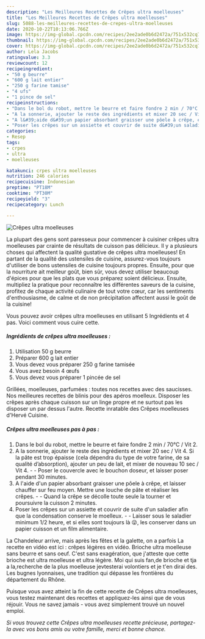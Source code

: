 ```yaml
---
description: "Les Meilleures Recettes de Crêpes ultra moelleuses"
title: "Les Meilleures Recettes de Crêpes ultra moelleuses"
slug: 5088-les-meilleures-recettes-de-crepes-ultra-moelleuses
date: 2020-10-22T10:13:06.766Z
image: https://img-global.cpcdn.com/recipes/2ee2ade0b6d2472a/751x532cq70/crepes-ultra-moelleuses-photo-principale-de-la-recette.jpg
thumbnail: https://img-global.cpcdn.com/recipes/2ee2ade0b6d2472a/751x532cq70/crepes-ultra-moelleuses-photo-principale-de-la-recette.jpg
cover: https://img-global.cpcdn.com/recipes/2ee2ade0b6d2472a/751x532cq70/crepes-ultra-moelleuses-photo-principale-de-la-recette.jpg
author: Lela Jacobs
ratingvalue: 3.3
reviewcount: 12
recipeingredient:
- "50 g beurre"
- "600 g lait entier"
- "250 g farine tamise"
- "4 ufs"
- "1 pince de sel"
recipeinstructions:
- "Dans le bol du robot, mettre le beurre et faire fondre 2 min / 70°C / Vit 2."
- "A la sonnerie, ajouter le reste des ingrédients et mixer 20 sec / Vit 4. Si la pâte est trop épaisse (cela dépendra du type de votre farine, de sa qualité d’absorption), ajouter un peu de lait, et mixer de nouveau 10 sec / Vit 4.  Poser le couvercle avec le bouchon doseur, et laisser poser pendant 30 minutes."
- "A l&#39;aide d&#39;un papier absorbant graisser une pôele à crêpe, et laisser chauffer sur feu moyen. Mettre une louche de pâte et réaliser les crêpes.  Quand la crêpe se décolle toute seule la tourner et poursuivre la cuisson 2 minutes."
- "Poser les crêpes sur un assiette et couvrir de suite d&#39;un saladier afin que la condensation conserve le moelleux.  Laisser sous le saladier minimum 1/2 heure, et si elles sont toujours là 😜, les conserver dans un papier cuisson et un film alimentaire."
categories:
- Resep
tags:
- crpes
- ultra
- moelleuses

katakunci: crpes ultra moelleuses 
nutrition: 246 calories
recipecuisine: Indonesian
preptime: "PT18M"
cooktime: "PT30M"
recipeyield: "3"
recipecategory: Lunch

---
```



![Crêpes ultra moelleuses](https://img-global.cpcdn.com/recipes/2ee2ade0b6d2472a/751x532cq70/crepes-ultra-moelleuses-photo-principale-de-la-recette.jpg)

La plupart des gens sont paresseux pour commencer à cuisiner crêpes ultra moelleuses par crainte de résultats de cuisson pas délicieux. Il y a plusieurs choses qui affectent la qualité gustative de crêpes ultra moelleuses! En partant de la qualité des ustensiles de cuisine, assurez-vous toujours d'utiliser de bons ustensiles de cuisine toujours propres. Ensuite, pour que la nourriture ait meilleur goût, bien sûr, vous devez utiliser beaucoup d'épices pour que les plats que vous préparez soient délicieux. Ensuite, multipliez la pratique pour reconnaître les différentes saveurs de la cuisine, profitez de chaque activité culinaire de tout votre cœur, car les sentiments d'enthousiasme, de calme et de non précipitation affectent aussi le goût de la cuisine!

<!--inarticleads1-->

Vous pouvez avoir crêpes ultra moelleuses en utilisant 5 Ingrédients et 4 pas. Voici comment vous cuire cette.

##### Ingrédients de crêpes ultra moelleuses :

1. Utilisation 50 g beurre
1. Préparer 600 g lait entier
1. Vous devez vous préparer 250 g farine tamisée
1. Vous avez besoin 4 œufs
1. Vous devez vous préparer 1 pincée de sel


Grillées, moelleuses, parfumées : toutes nos recettes avec des saucisses. Nos meilleures recettes de blinis pour des apéros moelleux. Disposer les crêpes après chaque cuisson sur un linge propre et ne surtout pas les disposer un par dessus l&#39;autre. Recette inratable des Crêpes moelleuses d&#39;Hervé Cuisine. 

<!--inarticleads2-->

##### Crêpes ultra moelleuses pas à pas :

1. Dans le bol du robot, mettre le beurre et faire fondre 2 min / 70°C / Vit 2.
1. A la sonnerie, ajouter le reste des ingrédients et mixer 20 sec / Vit 4. Si la pâte est trop épaisse (cela dépendra du type de votre farine, de sa qualité d’absorption), ajouter un peu de lait, et mixer de nouveau 10 sec / Vit 4. -  - Poser le couvercle avec le bouchon doseur, et laisser poser pendant 30 minutes.
1. A l&#39;aide d&#39;un papier absorbant graisser une pôele à crêpe, et laisser chauffer sur feu moyen. Mettre une louche de pâte et réaliser les crêpes. -  - Quand la crêpe se décolle toute seule la tourner et poursuivre la cuisson 2 minutes.
1. Poser les crêpes sur un assiette et couvrir de suite d&#39;un saladier afin que la condensation conserve le moelleux. -  - Laisser sous le saladier minimum 1/2 heure, et si elles sont toujours là 😜, les conserver dans un papier cuisson et un film alimentaire.


La Chandeleur arrive, mais après les fêtes et la galette, on a parfois La recette en vidéo est ici : crêpes légères en vidéo. Brioche ultra moelleuse sans beurre et sans oeuf. C&#39;est sans exagération, que j&#39;atteste que cette brioche est ultra moelleuse et ultra légère. Moi qui suis fan,de brioche et tja a la,recherche de la plus moelleuse jevtesterai volontiers et je t&#39;en dirai des. Les bugnes lyonnaises, une tradition qui dépasse les frontières du département du Rhône. 

<!--inarticleads1-->

<p>
Puisque vous avez atteint la fin de cette recette de Crêpes ultra moelleuses, vous testez maintenant des recettes et appliquez-les ainsi que de vous réjouir. Vous ne savez jamais - vous avez simplement trouvé un nouvel emploi.
</p>

<p>
<i>Si vous trouvez cette Crêpes ultra moelleuses recette précieuse, partagez-la avec vos bons amis ou votre famille, merci et bonne chance.</i>
</p>
